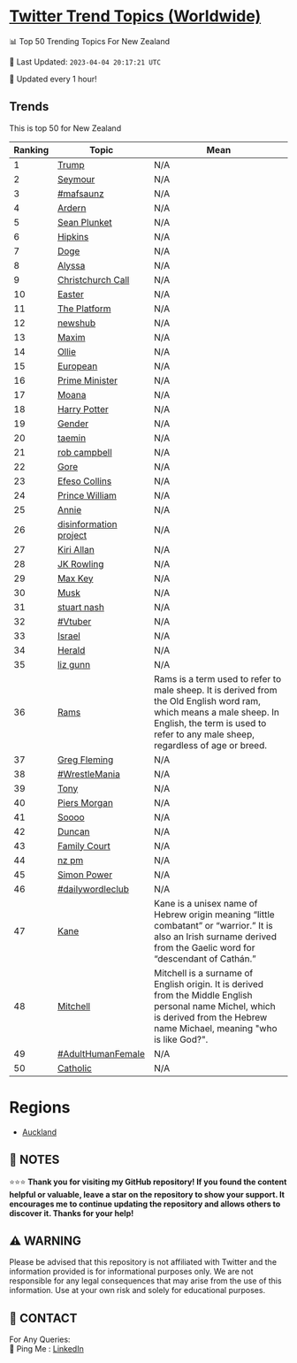 [Twitter Trend Topics (Worldwide)](https://github.com/ErcinDedeoglu/Twitter-Trend-Topics)
==========


📊 Top 50 Trending Topics For New Zealand

📆 Last Updated: `2023-04-04 20:17:21 UTC`

🔧 Updated every 1 hour!


## Trends

This is top 50 for New Zealand

| Ranking | Topic | Mean |
| ------- | ------------ | ------------ |
| 1 | [Trump](http://twitter.com/search?q=Trump) | N/A |
| 2 | [Seymour](http://twitter.com/search?q=Seymour) | N/A |
| 3 | [#mafsaunz](http://twitter.com/search?q=%23mafsaunz) | N/A |
| 4 | [Ardern](http://twitter.com/search?q=Ardern) | N/A |
| 5 | [Sean Plunket](http://twitter.com/search?q=Sean+Plunket) | N/A |
| 6 | [Hipkins](http://twitter.com/search?q=Hipkins) | N/A |
| 7 | [Doge](http://twitter.com/search?q=Doge) | N/A |
| 8 | [Alyssa](http://twitter.com/search?q=Alyssa) | N/A |
| 9 | [Christchurch Call](http://twitter.com/search?q=Christchurch+Call) | N/A |
| 10 | [Easter](http://twitter.com/search?q=Easter) | N/A |
| 11 | [The Platform](http://twitter.com/search?q=The+Platform) | N/A |
| 12 | [newshub](http://twitter.com/search?q=newshub) | N/A |
| 13 | [Maxim](http://twitter.com/search?q=Maxim) | N/A |
| 14 | [Ollie](http://twitter.com/search?q=Ollie) | N/A |
| 15 | [European](http://twitter.com/search?q=European) | N/A |
| 16 | [Prime Minister](http://twitter.com/search?q=Prime+Minister) | N/A |
| 17 | [Moana](http://twitter.com/search?q=Moana) | N/A |
| 18 | [Harry Potter](http://twitter.com/search?q=Harry+Potter) | N/A |
| 19 | [Gender](http://twitter.com/search?q=Gender) | N/A |
| 20 | [taemin](http://twitter.com/search?q=taemin) | N/A |
| 21 | [rob campbell](http://twitter.com/search?q=rob+campbell) | N/A |
| 22 | [Gore](http://twitter.com/search?q=Gore) | N/A |
| 23 | [Efeso Collins](http://twitter.com/search?q=Efeso+Collins) | N/A |
| 24 | [Prince William](http://twitter.com/search?q=Prince+William) | N/A |
| 25 | [Annie](http://twitter.com/search?q=Annie) | N/A |
| 26 | [disinformation project](http://twitter.com/search?q=disinformation+project) | N/A |
| 27 | [Kiri Allan](http://twitter.com/search?q=Kiri+Allan) | N/A |
| 28 | [JK Rowling](http://twitter.com/search?q=JK+Rowling) | N/A |
| 29 | [Max Key](http://twitter.com/search?q=Max+Key) | N/A |
| 30 | [Musk](http://twitter.com/search?q=Musk) | N/A |
| 31 | [stuart nash](http://twitter.com/search?q=stuart+nash) | N/A |
| 32 | [#Vtuber](http://twitter.com/search?q=%23Vtuber) | N/A |
| 33 | [Israel](http://twitter.com/search?q=Israel) | N/A |
| 34 | [Herald](http://twitter.com/search?q=Herald) | N/A |
| 35 | [liz gunn](http://twitter.com/search?q=liz+gunn) | N/A |
| 36 | [Rams](http://twitter.com/search?q=Rams) | Rams is a term used to refer to male sheep. It is derived from the Old English word ram, which means a male sheep. In English, the term is used to refer to any male sheep, regardless of age or breed. |
| 37 | [Greg Fleming](http://twitter.com/search?q=Greg+Fleming) | N/A |
| 38 | [#WrestleMania](http://twitter.com/search?q=%23WrestleMania) | N/A |
| 39 | [Tony](http://twitter.com/search?q=Tony) | N/A |
| 40 | [Piers Morgan](http://twitter.com/search?q=Piers+Morgan) | N/A |
| 41 | [Soooo](http://twitter.com/search?q=Soooo) | N/A |
| 42 | [Duncan](http://twitter.com/search?q=Duncan) | N/A |
| 43 | [Family Court](http://twitter.com/search?q=Family+Court) | N/A |
| 44 | [nz pm](http://twitter.com/search?q=nz+pm) | N/A |
| 45 | [Simon Power](http://twitter.com/search?q=Simon+Power) | N/A |
| 46 | [#dailywordleclub](http://twitter.com/search?q=%23dailywordleclub) | N/A |
| 47 | [Kane](http://twitter.com/search?q=Kane) | Kane is a unisex name of Hebrew origin meaning “little combatant” or “warrior.” It is also an Irish surname derived from the Gaelic word for “descendant of Cathán.” |
| 48 | [Mitchell](http://twitter.com/search?q=Mitchell) | Mitchell is a surname of English origin. It is derived from the Middle English personal name Michel, which is derived from the Hebrew name Michael, meaning "who is like God?". |
| 49 | [#AdultHumanFemale](http://twitter.com/search?q=%23AdultHumanFemale) | N/A |
| 50 | [Catholic](http://twitter.com/search?q=Catholic) | N/A |



# Regions

* [Auckland](</New Zealand/Auckland.md>)



## 📝 NOTES

⭐⭐⭐ **Thank you for visiting my GitHub repository! If you found the content helpful or valuable, leave a star on the repository to show your support. It encourages me to continue updating the repository and allows others to discover it. Thanks for your help!**


## ⚠️ WARNING

Please be advised that this repository is not affiliated with Twitter and the information provided is for informational purposes only. We are not responsible for any legal consequences that may arise from the use of this information. Use at your own risk and solely for educational purposes.


## 📨 CONTACT

 For Any Queries:  
            🏓 Ping Me : [LinkedIn](https://www.linkedin.com/in/ercindedeoglu/)
